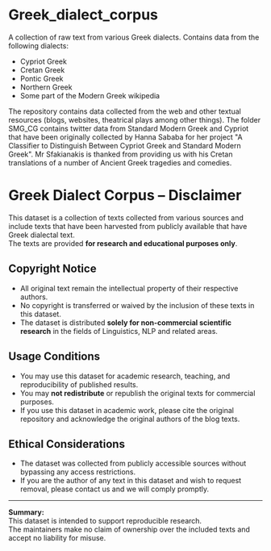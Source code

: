# Greek_dialect_corpus
A collection of raw text from various Greek dialects. Contains data from the following dialects:
- Cypriot Greek
- Cretan Greek
- Pontic Greek
- Northern Greek
- Some part of the Modern Greek wikipedia


The repository contains data collected from the web and other textual resources (blogs, websites, theatrical plays among other things). The folder SMG_CG contains twitter data from Standard Modern Greek and Cypriot that have been originally collected by Hanna Sababa for her project "A Classifier to Distinguish Between Cypriot Greek and Standard Modern Greek". Mr Sfakianakis is thanked from providing us with his Cretan translations of a number of Ancient Greek tragedies and comedies. 



# Greek Dialect Corpus – Disclaimer

This dataset is a collection of texts collected from various sources and include texts that have been harvested from publicly available that have Greek dialectal text.  
The texts are provided **for research and educational purposes only**.

## Copyright Notice
- All original text remain the intellectual property of their respective authors.  
- No copyright is transferred or waived by the inclusion of these texts in this dataset.  
- The dataset is distributed **solely for non-commercial scientific research** in the fields of Linguistics, NLP and related areas.  

## Usage Conditions
- You may use this dataset for academic research, teaching, and reproducibility of published results.  
- You may **not redistribute** or republish the original texts for commercial purposes.  
- If you use this dataset in academic work, please cite the original repository and acknowledge the original authors of the blog texts.  

## Ethical Considerations
- The dataset was collected from publicly accessible sources without bypassing any access restrictions.  
- If you are the author of any text in this dataset and wish to request removal, please contact us and we will comply promptly.  

---

**Summary:**  
This dataset is intended to support reproducible research.  
The maintainers make no claim of ownership over the included texts and accept no liability for misuse.
